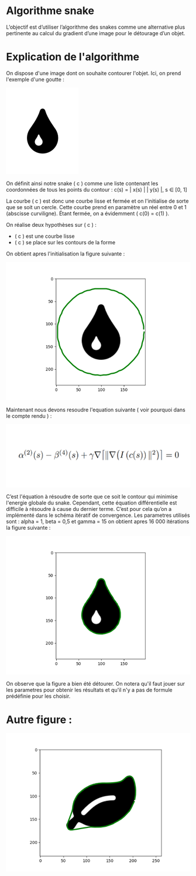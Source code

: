 # Algorithme snake
L’objectif est d’utiliser l’algorithme des snakes comme une alternative plus pertinente au calcul du gradient d’une image pour le détourage d’un objet.

# Explication de l'algorithme

On dispose d'une image dont on souhaite contourer l'objet. Ici, on prend l'exemple d'une goutte :

![Image](images/im_goutte.png)

On définit ainsi notre snake \( c \) comme une liste contenant les coordonnées de tous les points du contour :
c(s) = | x(s) |
       | y(s) |,  s ∈ [0, 1]

La courbe \( c \) est donc une courbe lisse et fermée et on l'initialise de sorte que se soit un cercle. Cette courbe prend en paramètre un réel entre 0 et 1 (abscisse curviligne). Étant fermée, on a évidemment \( c(0) = c(1) \).

On réalise deux hypothèses sur \( c \) :
- \( c \) est une courbe lisse
- \( c \) se place sur les contours de la forme

On obtient apres l'initialisation la figure suivante :

![Image](images/Figure_goutte.png)

Maintenant nous devons resoudre l'equation suivante ( voir pourquoi dans le compte rendu ) : 

![Image](images/equation.png)

C’est l'équation à résoudre de sorte que ce soit le contour qui minimise l'energie globale du snake. Cependant, cette équation différentielle est difficile à résoudre à cause du dernier terme. C’est pour cela qu’on a implémenté dans le schéma itératif de convergence. Les parametres utilisés sont : alpha = 1, beta = 0,5 et gamma = 15 on obtient apres 16 000 itérations la figure suivante :

![Image](images/Goutte_post_algo.png)


On observe que la figure a bien été détourer. On notera qu'il faut jouer sur les parametres pour obtenir les résultats et qu'il n'y a pas de formule prédéfinie pour les choisir.

# Autre figure :

![Image](images/Feuille2.png)


